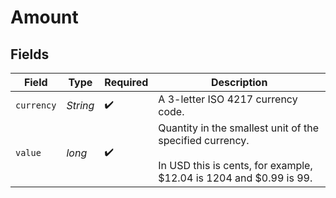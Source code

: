 # Amount


## Fields

| Field                                                                                                                         | Type                                                                                                                          | Required                                                                                                                      | Description                                                                                                                   |
| ----------------------------------------------------------------------------------------------------------------------------- | ----------------------------------------------------------------------------------------------------------------------------- | ----------------------------------------------------------------------------------------------------------------------------- | ----------------------------------------------------------------------------------------------------------------------------- |
| `currency`                                                                                                                    | *String*                                                                                                                      | :heavy_check_mark:                                                                                                            | A 3-letter ISO 4217 currency code.                                                                                            |
| `value`                                                                                                                       | *long*                                                                                                                        | :heavy_check_mark:                                                                                                            | Quantity in the smallest unit of the specified currency. <br/><br/>In USD this is cents, for example, $12.04 is 1204 and $0.99 is 99. |